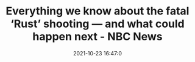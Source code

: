 ---
"title": "Everything we know about the fatal ‘Rust’ shooting — and what could happen next - NBC News"
"date": "2021-10-23 16:47:0"
"feed_name": "GOOGLENEWSCONSTRUCTION"
"feed_website": "https://news.google.com/search?q=construction%2Bincident&hl=en-US&gl=US&ceid=US:en"
"feed_rss": "https://news.google.com/rss/search?q=construction%2Bincident&hl=en-US&gl=US&ceid=US:en"
"link": "https://www.nbcnews.com/pop-culture/pop-culture-news/everything-know-fatal-rust-shooting-happen-rcna3608"
"source": "{'href': 'https://www.nbcnews.com', 'title': 'NBC News'}"
"file": "_posts/2021-1-1-01b3bfc88b2a1b70840719a9389b50c18ad787dc.md"
"accident": "0"
"drilling": "0"
"represented_by": "0"
"dead": "0"
"injured": "0"
"arrested": "0"
"place": "unknown place"
"where": "unknown site"
"causes": "unknown"
"place_uri": "unknown place"
---